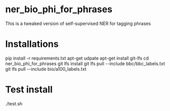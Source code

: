 # ner_bio_phi_for_phrases
This is a tweaked version of self-supervised NER for tagging phrases

# Installations
pip install -r requirements.txt
apt-get udpate
apt-get install git-lfs
cd ner_bio_phi_for_phrases
git lfs install
git lfs pull --include bbc/bbc_labels.txt 
git lfs pull --include bio/a100_labels.txt 

# Test install
./test.sh

